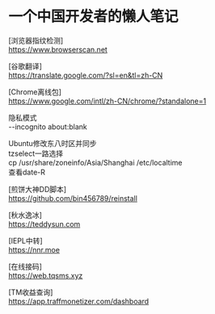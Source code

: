 # 一个中国开发者的懒人笔记
</p>

[浏览器指纹检测]</br>
https://www.browserscan.net

[谷歌翻译]</br>
https://translate.google.com/?sl=en&tl=zh-CN

[Chrome离线包]</br>
https://www.google.com/intl/zh-CN/chrome/?standalone=1

隐私模式</br>
 --incognito about:blank

Ubuntu修改东八时区并同步</br>
tzselect一路选择</br>
cp /usr/share/zoneinfo/Asia/Shanghai /etc/localtime</br>
查看date-R

[煎饼大神DD脚本]</br>
https://github.com/bin456789/reinstall

[秋水逸冰]</br>
https://teddysun.com

[IEPL中转]</br>
https://nnr.moe

[在线接码]</br>
https://web.tqsms.xyz

[TM收益查询]</br>
https://app.traffmonetizer.com/dashboard
